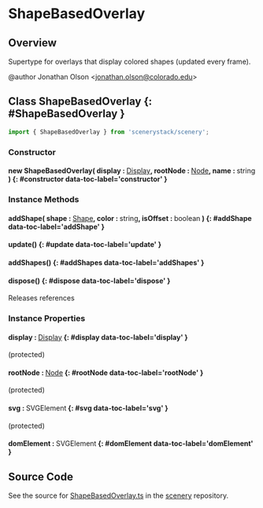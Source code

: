 # ShapeBasedOverlay

## Overview

Supertype for overlays that display colored shapes (updated every frame).

@author Jonathan Olson &lt;jonathan.olson@colorado.edu&gt;

## Class ShapeBasedOverlay {: #ShapeBasedOverlay }


```js
import { ShapeBasedOverlay } from 'scenerystack/scenery';
```
### Constructor

#### new ShapeBasedOverlay( display : <span style="font-weight: 400;">[Display](../scenery/Display.md)</span>, rootNode : <span style="font-weight: 400;">[Node](../scenery/Node.md)</span>, name : <span style="font-weight: 400;"><span style="color: hsla(calc(var(--md-hue) + 180deg),80%,40%,1);">string</span></span> ) {: #constructor data-toc-label='constructor' }

### Instance Methods

#### addShape( shape : <span style="font-weight: 400;">[Shape](../kite/Shape.md)</span>, color : <span style="font-weight: 400;"><span style="color: hsla(calc(var(--md-hue) + 180deg),80%,40%,1);">string</span></span>, isOffset : <span style="font-weight: 400;"><span style="color: hsla(calc(var(--md-hue) + 180deg),80%,40%,1);">boolean</span></span> ) {: #addShape data-toc-label='addShape' }

#### update() {: #update data-toc-label='update' }

#### addShapes() {: #addShapes data-toc-label='addShapes' }

#### dispose() {: #dispose data-toc-label='dispose' }

Releases references

### Instance Properties

#### display : <span style="font-weight: 400;">[Display](../scenery/Display.md)</span> {: #display data-toc-label='display' }

(protected)

#### rootNode : <span style="font-weight: 400;">[Node](../scenery/Node.md)</span> {: #rootNode data-toc-label='rootNode' }

(protected)

#### svg : <span style="font-weight: 400;">SVGElement</span> {: #svg data-toc-label='svg' }

(protected)

#### domElement : <span style="font-weight: 400;">SVGElement</span> {: #domElement data-toc-label='domElement' }



## Source Code

See the source for [ShapeBasedOverlay.ts](https://github.com/phetsims/scenery/blob/main/js/overlays/ShapeBasedOverlay.ts) in the [scenery](https://github.com/phetsims/scenery) repository.
